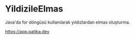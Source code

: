 # YildizileElmas
Java'da for döngüsü kullanılarak yıldızlardan elmas oluşturma.<br>

https://app.patika.dev
